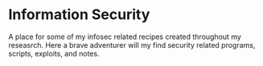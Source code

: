 Information Security
==============

A place for some of my infosec related recipes created throughout my reseasrch. Here a brave adventurer will my find security related programs, scripts, exploits, and notes. 
